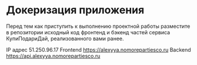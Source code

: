 # Докеризация приложения

Перед тем как приступить к выполнению проектной работы разместите в репозитории исходный код фронтенд и бэкенд частей сервиса КупиПодариДай, реализованного вами ранее.

IP адрес 51.250.96.17
Frontend https://alexyya.nomorepartiesco.ru
Backend https://api.alexyya.nomorepartiesco.ru